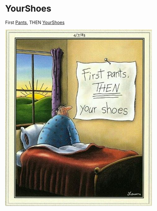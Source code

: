 # YourShoes
First [Pants](https://github.com/ibanezht/Pants), THEN [YourShoes](https://github.com/tadams1138/YourShoes)

![](th.jpg)
